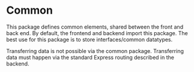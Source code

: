 # Common

This package defines common elements, shared between the front and back end.
By default, the frontend and backend import this package. The best use for 
this package is to store interfaces/common datatypes.

Transferring data is not possible via the common package. Transferring
data must happen via the standard Express routing described in the backend.